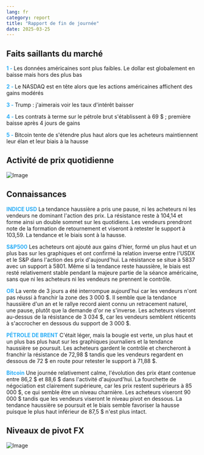 ```yaml
---
lang: fr
category: report
title: "Rapport de fin de journée"
date: 2025-03-25
---
```



<h2>Faits saillants du marché</h2>
<strong style="color: #2caef7;">1 - </strong> Les données américaines sont plus faibles. Le dollar est globalement en baisse mais hors des plus bas

<strong style="color: #2caef7;">2 - </strong> Le NASDAQ est en tête alors que les actions américaines affichent des gains modérés

<strong style="color: #2caef7;">3 - </strong> Trump : j'aimerais voir les taux d'intérêt baisser

<strong style="color: #2caef7;">4 - </strong> Les contrats à terme sur le pétrole brut s'établissent à 69 $ ; première baisse après 4 jours de gains

<strong style="color: #2caef7;">5 - </strong> Bitcoin tente de s'étendre plus haut alors que les acheteurs maintiennent leur élan et leur biais à la hausse



<h2>Activité de prix quotidienne</h2>
<img src="https://markleighedu.github.io/img/Mar-2025/25-Mar-2025/price.jpg" alt="Image"/>

<h2>Connaissances</h2>
<strong style="color: #2caef7;">INDICE USD</strong> La tendance haussière a pris une pause, ni les acheteurs ni les vendeurs ne dominant l'action des prix. La résistance reste à 104,14 et forme ainsi un double sommet sur les quotidiens. Les vendeurs prendront note de la formation de retournement et viseront à retester le support à 103,59. La tendance et le biais sont à la hausse.

<strong style="color: #2caef7;">S&P500</strong> Les acheteurs ont ajouté aux gains d'hier, formé un plus haut et un plus bas sur les graphiques et ont confirmé la relation inverse entre l'USDX et le S&P dans l'action des prix d'aujourd'hui. La résistance se situe à 5837 avec un support à 5801. Même si la tendance reste haussière, le biais est resté relativement stable pendant la majeure partie de la séance américaine, sans que ni les acheteurs ni les vendeurs ne prennent le contrôle.

<strong style="color: #2caef7;">OR</strong> La vente de 3 jours a été interrompue aujourd'hui car les vendeurs n'ont pas réussi à franchir la zone des 3 000 $. Il semble que la tendance haussière d'un an et le rallye record aient connu un retracement naturel, une pause, plutôt que la demande d'or ne s'inverse. Les acheteurs viseront au-dessus de la résistance de 3 034 $, car les vendeurs semblent réticents à s'accrocher en dessous du support de 3 000 $.

<strong style="color: #2caef7;">PÉTROLE DE BRENT</strong> C'était léger, mais la bougie est verte, un plus haut et un plus bas plus haut sur les graphiques journaliers et la tendance haussière se poursuit. Les acheteurs gardent le contrôle et chercheront à franchir la résistance de 72,98 $ tandis que les vendeurs regardent en dessous de 72 $ en route pour retester le support à 71,88 $.

<strong style="color: #2caef7;">Bitcoin</strong> Une journée relativement calme, l'évolution des prix étant contenue entre 86,2 $ et 88,6 $ dans l'activité d'aujourd'hui. La fourchette de négociation est clairement supérieure, car les prix restent supérieurs à 85 000 $, ce qui semble être un niveau charnière. Les acheteurs viseront 90 000 $ tandis que les vendeurs viseront le niveau pivot en dessous. La tendance haussière se poursuit et le biais semble favoriser la hausse puisque le plus haut inférieur de 87,5 $ n'est plus intact. 



<h2>Niveaux de pivot FX</h2>
<img src="https://markleighedu.github.io/img/Mar-2025/25-Mar-2025/pivot.jpg" alt="Image"/>
